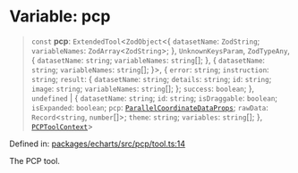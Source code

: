 # Variable: pcp

> `const` **pcp**: `ExtendedTool`\<`ZodObject`\<\{ `datasetName`: `ZodString`; `variableNames`: `ZodArray`\<`ZodString`\>; \}, `UnknownKeysParam`, `ZodTypeAny`, \{ `datasetName`: `string`; `variableNames`: `string`[]; \}, \{ `datasetName`: `string`; `variableNames`: `string`[]; \}\>, \{ `error`: `string`; `instruction`: `string`; `result`: \{ `datasetName`: `string`; `details`: `string`; `id`: `string`; `image`: `string`; `variableNames`: `string`[]; \}; `success`: `boolean`; \}, `undefined` \| \{ `datasetName`: `string`; `id`: `string`; `isDraggable`: `boolean`; `isExpanded`: `boolean`; `pcp`: [`ParallelCoordinateDataProps`](../type-aliases/ParallelCoordinateDataProps.md); `rawData`: `Record`\<`string`, `number`[]\>; `theme`: `string`; `variables`: `string`[]; \}, [`PCPToolContext`](../type-aliases/PCPToolContext.md)\>

Defined in: [packages/echarts/src/pcp/tool.ts:14](https://github.com/GeoDaCenter/openassistant/blob/a9f2271d1019f6c25c10dd4b3bdb64fcf16999b2/packages/echarts/src/pcp/tool.ts#L14)

The PCP tool.
